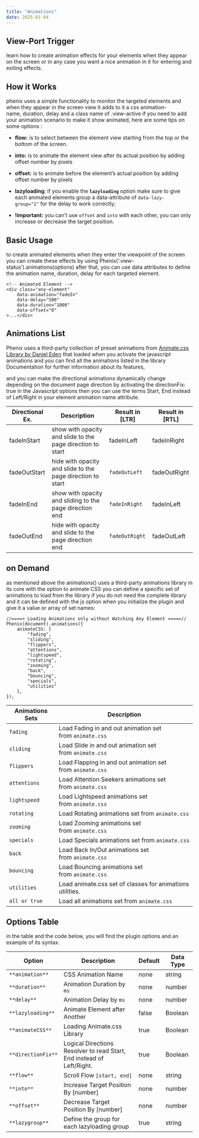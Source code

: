 ```yaml
---
title: "Animations"
date: 2025-01-04
---
```


## View-Port Trigger

learn how to create animation effects for your elements when they appear on the screen or in any case you want a nice animation in it for entering and exiting effects.

## How it Works

phenix uses a simple functionality to monitor the targeted elements and when they appear in the screen view it adds to it a css animation-name, duration, delay and a class name of .view-active if you need to add your animation scenario to make it show animated, here are some tips on some options :

- **flow:** is to select between the element view starting from the top or the bottom of the screen.

- **into:** is to animate the element view after its actual position by adding offset number by pixels

- **offset:** is to animate before the element’s actual position by adding offset number by pixels

- **lazyloading**: if you enable the **`lazyloading`** option make sure to give each animated elements group a data-attribute of `data-lazy-group="1"` for the delay to work correctly;

- **!important:** you can’t use `offset` and `into` with each other, you can only increase or decrease the target position.

## Basic Usage

to create animated elements when they enter the viewpoint of the screen you can create these effects by using Phenix(‘.view-status’).animations(options) after that, you can use data attributes to define the animation name, duration, delay for each targeted element.

```
<!-- Animated Element -->
<div class="any-element"
    data-animation="fadeIn"
    data-delay="500"
    data-duration="1000"
    data-offset="0"
>...</div>
```

## Animations List

Phenix uses a third-party collection of preset animations from [Animate.css Library by Daniel Eden](https://animate.style/) that loaded when you activate the javascript animations and you can find all the animations listed in the library Documentation for further information about its features,

and you can make the directional animations dynamically change depending on the document page direction by activating the directionFix: true in the Javascript options then you can use the terms Start, End instead of Left/Right in your element animation name attribute.

| Directional Ex. | Description | Result in \[LTR\] | Result in \[RTL\] |
| --- | --- | --- | --- |
| fadeInStart | show with opacity and slide to the page direction to start | fadeInLeft | fadeInRight |
| fadeOutStart | hide with opacity and slide to the page direction to start | `fadeOutLeft` | fadeOutRight |
| fadeInEnd | show with opacity and sliding to the page direction end | `fadeInRight` | fadeInLeft |
| fadeOutEnd | hide with opacity and slide to the page direction end | `fadeOutRight` | fadeOutLeft |

## on Demand

as mentioned above the animations() uses a third-party animations library in its core with the option to animate CSS you can define a specific set of animations to load from the library if you do not need the complete library and it can be defined with the js option when you initialize the plugin and give it a value or array of set names:

```
//====> Loading Animations only without Watching Any Element <====//
Phenix(document).animations({
    animateCSS: [
        "fading",
        "sliding",
        "flippers",
        "attentions",
        "lightspeed",
        "rotating",
        "zooming",
        "back",
        "bouncing",
        "specials",
        "utilities"
    ],
});
```

| Animations Sets | Description |
| --- | --- |
| `fading` | Load Fading in and out animation set from `animate.css` |
| `sliding` | Load Slide in and out animation set from `animate.css` |
| `flippers` | Load Flapping in and out animation set from `animate.css` |
| `attentions` | Load Attention Seekers animations set from `animate.css` |
| `lightspeed` | Load Lightspeed animations set from `animate.css` |
| `rotating` | Load Rotating animations set from `animate.css` |
| `zooming` | Load Zooming animations set from `animate.css` |
| `specials` | Load Specials animations set from `animate.css` |
| `back` | Load Back In/Out animations set from `animate.css` |
| `bouncing` | Load Bouncing animations set from `animate.css` |
| `utilities` | Load animate.css set of classes for animations utilities. |
| `all or true` | Load all animations set from `animate.css` |

## Options Table

in the table and the code below, you will find the plugin options and an example of its syntax.

| Option | Description | Default | Data Type |
| --- | --- | --- | --- |
| `**animation**` | CSS Animation Name | none | string |
| `**duration**` | Animation Duration by `ms` | none | number |
| `**delay**` | Animation Delay by `ms` | none | number |
| `**lazyloading**` | Animate Element after Another | false | Boolean |
| `**animateCSS**` | Loading Animate.css Library | true | Boolean |
| `**directionFix**` | Logical Directions Resolver to read Start, End instead of Left/Right. | true | Boolean |
| `**flow**` | Scroll Flow `[start, end]` | none | string |
| `**into**` | Increase Target Position By \[number\] | none | number |
| `**offset**` | Decrease Target Position By \[number\] | none | number |
| `**lazygroup**` | Define the group for each lazyloading group | true | string |

